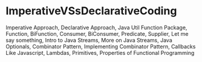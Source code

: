 # ImperativeVSsDeclarativeCoding
Imperative Approach,
Declarative Approach,
Java Util Function Package,
Function,
BiFunction,
Consumer,
BiConsumer,
Predicate,
Supplier,
Let me say something,
Intro to Java Streams,
More on Java Streams,
Java Optionals,
Combinator Pattern,
Implementing Combinator Pattern,
Callbacks Like Javascript,
Lambdas,
Primitives,
Properties of Functional Programming
